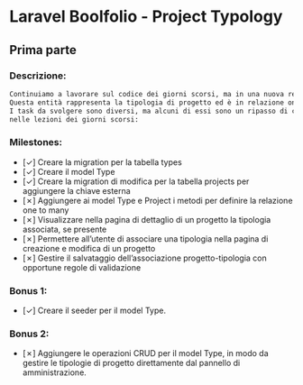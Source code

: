# Laravel Boolfolio - Project Typology

## Prima parte

### Descrizione:

```txt
Continuiamo a lavorare sul codice dei giorni scorsi, ma in una nuova repo e aggiungiamo una nuova entità Type.
Questa entità rappresenta la tipologia di progetto ed è in relazione one to many con i progetti.
I task da svolgere sono diversi, ma alcuni di essi sono un ripasso di ciò che abbiamo fatto
nelle lezioni dei giorni scorsi:
```

### Milestones:

-   [&check;] Creare la migration per la tabella types
-   [&check;] Creare il model Type
-   [&check;] Creare la migration di modifica per la tabella projects per aggiungere la chiave esterna
-   [&cross;] Aggiungere ai model Type e Project i metodi per definire la relazione one to many
-   [&cross;] Visualizzare nella pagina di dettaglio di un progetto la tipologia associata, se presente
-   [&cross;] Permettere all’utente di associare una tipologia nella pagina di creazione e modifica di un progetto
-   [&cross;] Gestire il salvataggio dell’associazione progetto-tipologia con opportune regole di validazione

### Bonus 1:

-   [&check;] Creare il seeder per il model Type.

### Bonus 2:

-   [&cross;] Aggiungere le operazioni CRUD per il model Type, in modo da gestire le tipologie di progetto direttamente dal pannello di amministrazione.
